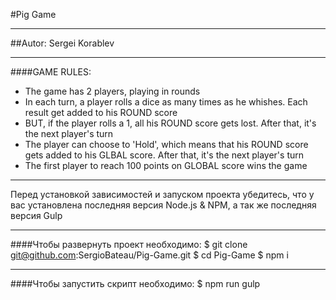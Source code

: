 #Pig Game
***
##Autor: Sergei Korablev
***
####GAME RULES:
- The game has 2 players, playing in rounds
- In each turn, a player rolls a dice as many times as he whishes. Each result get added to his ROUND score
- BUT, if the player rolls a 1, all his ROUND score gets lost. After that, it's the next player's turn
- The player can choose to 'Hold', which means that his ROUND score gets added to his GLBAL score. After that, it's the next player's turn
- The first player to reach 100 points on GLOBAL score wins the game
***
Перед установкой зависимостей и запуском проекта убедитесь, что у вас установлена последняя версия Node.js & NPM, а так же последняя версия Gulp
***
####Чтобы развернуть проект необходимо:
$ git clone git@github.com:SergioBateau/Pig-Game.git
$ cd Pig-Game
$ npm i
***
####Чтобы запустить скрипт необходимо:
$ npm run gulp



